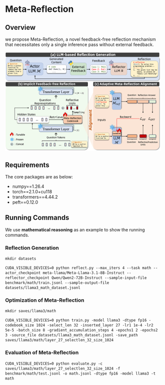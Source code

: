 # Meta-Reflection

## Overview
we propose Meta-Reflection, a novel feedback-free reflection mechanism that necessitates only a single inference pass without external feedback.

![](./figures/framework.png)

## Requirements

The core packages are as below:

* numpy==1.26.4
* torch==2.1.0+cu118
* transformers==4.44.2
* peft==0.12.0

## Running Commands
We use **mathematical reasoning** as an example to show the running commands.
### Reflection Generation

```
mkdir datasets
```
```
CUDA_VISIBLE_DEVICES=0 python reflect.py --max_iters 4 --task math --actor_checkpoint meta-llama/Meta-Llama-3.1-8B-Instruct --reflector_checkpoint Qwen/Qwen2-72B-Instruct --sample-input-file benchmark/math/train.jsonl --sample-output-file datasets/llama3_math_dataset.jsonl
```

### Optimization of Meta-Reflection
```
mkdir saves/llama3/math
```
```
CUDA_VISIBLE_DEVICES=0 python train.py -model llama3 -dtype fp16 -codebook_size 1024 -select_len 32 -inserted_layer 27 -lr1 1e-4 -lr2 5e-5 -batch_size 8 -gradient_accumulation_steps 4 -epochs1 2 -epochs2 3 -source_file datasets/llama3_math_dataset.jsonl -save_path saves/llama3/math/layer_27_selectlen_32_size_1024
```

### Evaluation of Meta-Reflection
```
CUDA_VISIBLE_DEVICES=0 python evaluate.py -c saves/llama3/math/layer_27_selectlen_32_size_1024 -f benchmark/math/test.jsonl -o math.jsonl -dtype fp16 -model llama3 -t math
```